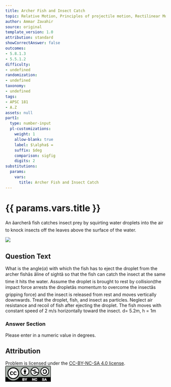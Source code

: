 ```yaml
---
title: Archer Fish and Insect Catch
topic: Relative Motion, Principles of projectile motion, Rectilinear Motion
author: Ammar Zavahir
source: original
template_version: 1.0
attribution: standard
showCorrectAnswer: false
outcomes:
- 5.8.1.3
- 5.5.1.2
difficulty:
- undefined
randomization:
- undefined
taxonomy:
- undefined
tags:
- APSC 181
- A.Z
assets: null
part1:
  type: number-input
  pl-customizations:
    weight: 1
    allow-blank: true
    label: $\alpha$ =
    suffix: $deg
    comparison: sigfig
    digits: 2
substitutions:
  params:
    vars:
      title: Archer Fish and Insect Catch
---
```

# {{ params.vars.title }}
An âarcherâ fish catches insect prey by squirting water droplets into the air to knock insects off the leaves above the surface of the water.

<img src="fish.png" width=400>

## Question Text

What is the angle($\alpha$) with which the fish has to eject the droplet from the archer fishâs âline of sightâ so that the fish can catch the insect at the same time it hits the water. Assume the droplet is brought to rest by collision(the impact force arrests the dropletâs momentum to overcome the insectâs gripping force) and the insect is released from rest and moves vertically downwards. Treat the droplet, fish, and insect as particles. Neglect air resistance and recoil of fish after ejecting the droplet.
The fish moves with constant speed of 2 m/s horizontally toward the insect.
d= 5.2m, h = 1m

### Answer Section

Please enter in a numeric value in degrees.

## Attribution

Problem is licensed under the [CC-BY-NC-SA 4.0 license](https://creativecommons.org/licenses/by-nc-sa/4.0/).<br> ![The Creative Commons 4.0 license requiring attribution-BY, non-commercial-NC, and share-alike-SA license.](https://raw.githubusercontent.com/firasm/bits/master/by-nc-sa.png)